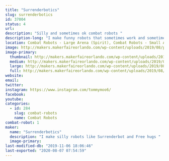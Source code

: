 ```yaml
---
title: "Surrenderbotics"
slug: surrenderbotics
id: 37004
status: 4
url: 
description: "Silly and sometimes ok combat robots "
description-long: "I make funny robots that sometimes work and sometimes look funny getting completely exploded. Have snuck onto TV with bots like Surrenderbot and Hand of Time."
location: Combat Robots - Large Arena (Spirit), Combat Robots - Small Arena (Spirit)
image: http://makers.makerfaireorlando.com/wp-content/uploads/2019/08/polebot-1024x764.jpg
image-primary:
  thumbnail: http://makers.makerfaireorlando.com/wp-content/uploads/2019/08/polebot-150x150.jpg
  medium: http://makers.makerfaireorlando.com/wp-content/uploads/2019/08/polebot-300x224.jpg
  large: http://makers.makerfaireorlando.com/wp-content/uploads/2019/08/polebot-1024x764.jpg
  full: http://makers.makerfaireorlando.com/wp-content/uploads/2019/08/polebot.jpg
website: 
email: 
twitter: 
instagram: https://www.instagram.com/tommymoo6/
facebook: 
youtube: 
categories:
  - id: 284
    slug: combat-robots
    name: Combat Robots
combat-robot: 1
maker:
  name: "Surrenderbotics"
  description: "I make silly robots like Surrenderbot and Free hugs "
  image-primary: 
last-modified-db: "2019-11-06 18:06:46"
last-exported: "2020-08-07 07:54:59"
---
```

